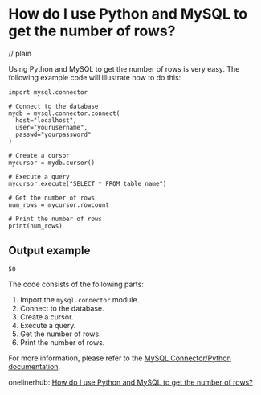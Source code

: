 # How do I use Python and MySQL to get the number of rows?
// plain

Using Python and MySQL to get the number of rows is very easy. The following example code will illustrate how to do this:

```
import mysql.connector

# Connect to the database
mydb = mysql.connector.connect(
  host="localhost",
  user="yourusername",
  passwd="yourpassword"
)

# Create a cursor
mycursor = mydb.cursor()

# Execute a query
mycursor.execute("SELECT * FROM table_name")

# Get the number of rows
num_rows = mycursor.rowcount

# Print the number of rows
print(num_rows)
```

## Output example

```
50
```

The code consists of the following parts:
1. Import the `mysql.connector` module.
2. Connect to the database.
3. Create a cursor.
4. Execute a query.
5. Get the number of rows.
6. Print the number of rows.

For more information, please refer to the [MySQL Connector/Python documentation](https://dev.mysql.com/doc/connector-python/en/).

onelinerhub: [How do I use Python and MySQL to get the number of rows?](https://onelinerhub.com/python-mysql/how-do-i-use-python-and-mysql-to-get-the-number-of-rows)